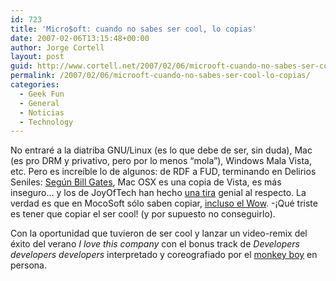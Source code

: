 ```yaml
---
id: 723
title: 'Micro$oft: cuando no sabes ser cool, lo copias'
date: 2007-02-06T13:15:48+00:00
author: Jorge Cortell
layout: post
guid: http://www.cortell.net/2007/02/06/microoft-cuando-no-sabes-ser-cool-lo-copias/
permalink: /2007/02/06/microoft-cuando-no-sabes-ser-cool-lo-copias/
categories:
  - Geek Fun
  - General
  - Noticias
  - Technology
---
```

No entraré a la diatriba GNU/Linux (es lo que debe de ser, sin duda), Mac (es pro DRM y privativo, pero por lo menos &#8220;mola&#8221;), Windows Mala Vista, etc. Pero es increí­ble lo de algunos: de RDF a FUD, terminando en Delirios Seniles: <a target="_blank" title="Bill Gates" href="http://www.msnbc.msn.com/id/16934083/site/newsweek/page/1/">Según Bill Gates</a>, Mac OSX es una copia de Vista, es más inseguro&#8230; y los de JoyOfTech han hecho <a target="_blank" title="JoyOfTech" href="http://www.geekculture.com/joyoftech/joyarchives/920.html">una tira</a> genial al respecto. La verdad es que en MocoSoft sólo saben copiar, <a target="_blank" title="Copiar el WOW" href="http://www.applemac.es/?p=324">incluso el Wow</a>. -¡Qué triste es tener que copiar el ser cool! (y por supuesto no conseguirlo).

Con la oportunidad que tuvieron de ser cool y lanzar un video-remix del éxito del verano _I love this company_ con el bonus track de _Developers developers developers_ interpretado y coreografiado por el <a target="_blank" title="Ballmer haciendo el mono" href="http://www.youtube.com/watch?v=wvsboPUjrGc">monkey boy</a> en persona.